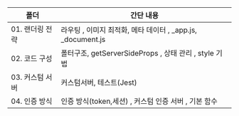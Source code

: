 | 폴더            | 간단 내용                                                     |
| --------------- | ------------------------------------------------------------- |
| 01. 랜더링 전략 | 라우팅 , 이미지 최적화, 메타 데이터 , \_app.js, \_document.js |
| 02. 코드 구성   | 폴터구조, getServerSideProps , 상태 관리 , style 기법         |
| 03. 커스텀 서버 | 커스텀서버, 테스트(Jest)                                      |
| 04. 인증 방식   | 인증 방식(token,세션) , 커스텀 인증 서버 , 기본 함수          |

